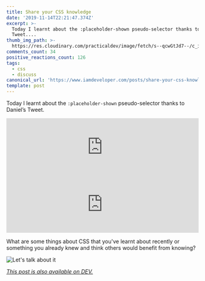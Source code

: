 ```yaml
---
title: Share your CSS knowledge
date: '2019-11-14T22:21:47.374Z'
excerpt: >-
  Today I learnt about the :placeholder-shown pseudo-selector thanks to Daniel’s
  Tweet....
thumb_img_path: >-
  https://res.cloudinary.com/practicaldev/image/fetch/s--qcwGtJd7--/c_imagga_scale,f_auto,fl_progressive,h_420,q_auto,w_1000/https://thepracticaldev.s3.amazonaws.com/i/pztd7cvaak344h9i8yw1.png
comments_count: 34
positive_reactions_count: 126
tags:
  - css
  - discuss
canonical_url: 'https://www.iamdeveloper.com/posts/share-your-css-knowledge-35pj/'
template: post
---
```


Today I learnt about the
`:placeholder-shown`
pseudo-selector thanks to Daniel’s Tweet.

<iframe class="liquidTag" src="https://dev.to/embed/twitter?args=1195101813793538048" style="border: 0; width: 100%;"></iframe>

<iframe class="liquidTag" src="https://dev.to/embed/codepen?args=https%3A%2F%2Fcodepen.io%2Fnickytonline%2Fpen%2FzYYmVKz" style="border: 0; width: 100%;"></iframe>

What are some things about CSS that you've learnt about recently or something you already knew and think others would benefit from knowing?

![Let's talk about it](https://media.giphy.com/media/WqLmcthJ7AgQKwYJbb/giphy.gif)

_[This post is also available on DEV.](https://dev.to/nickytonline/share-your-css-knowledge-35pj)_

<script>
const parent = document.getElementsByTagName('head')[0];
const script = document.createElement('script');
script.type = 'text/javascript';
script.src = 'https://cdnjs.cloudflare.com/ajax/libs/iframe-resizer/4.1.1/iframeResizer.min.js';
script.charset = 'utf-8';
script.onload = function() {
    window.iFrameResize({}, '.liquidTag');
};
parent.appendChild(script);
</script>
